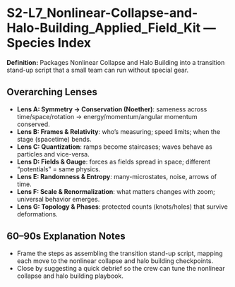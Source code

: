 # S2-L7_Nonlinear-Collapse-and-Halo-Building_Applied_Field_Kit — Species Index
**Definition:** Packages Nonlinear Collapse and Halo Building into a transition stand-up script that a small team can run without special gear.
## Overarching Lenses

- **Lens A: Symmetry -> Conservation (Noether)**: sameness across time/space/rotation → energy/momentum/angular momentum conserved.
- **Lens B: Frames & Relativity**: who’s measuring; speed limits; when the stage (spacetime) bends.
- **Lens C: Quantization**: ramps become staircases; waves behave as particles and vice-versa.
- **Lens D: Fields & Gauge**: forces as fields spread in space; different “potentials” = same physics.
- **Lens E: Randomness & Entropy**: many-microstates, noise, arrows of time.
- **Lens F: Scale & Renormalization**: what matters changes with zoom; universal behavior emerges.
- **Lens G: Topology & Phases**: protected counts (knots/holes) that survive deformations.

## 60–90s Explanation Notes
- Frame the steps as assembling the transition stand-up script, mapping each move to the nonlinear collapse and halo building checkpoints.
- Close by suggesting a quick debrief so the crew can tune the nonlinear collapse and halo building playbook.
